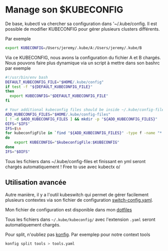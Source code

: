 # Manage son $KUBECONFIG

De base, kubectl va chercher sa configuration dans '~/.kube/config. Il
est possible de modifier KUBECONFIG pour gérer plusieurs clusters
différents.

Par exemple

```bash
export KUBECONFIG=/Users/jeremy/.kube/A:/Users/jeremy/.kube/B
```

Via ce KUBECONFIG, nous avons la configuration du fichier A et B
chargés. Nous pouvons faire plus dynamique via un script à mettre dans
son bashrc par exemple

```bash
#!/usr/bin/env bash
DEFAULT_KUBECONFIG_FILE="$HOME/.kube/config"
if test -f "${DEFAULT_KUBECONFIG_FILE}"
then
  export KUBECONFIG="$DEFAULT_KUBECONFIG_FILE"
fi

# Your additional kubeconfig files should be inside ~/.kube/config-files
ADD_KUBECONFIG_FILES="$HOME/.kube/config-files"
[ ! -d $ADD_KUBECONFIG_FILES ] && mkdir -p "${ADD_KUBECONFIG_FILES}"
OIFS="$IFS"
IFS=$\n
for kubeconfigFile in `find "${ADD_KUBECONFIG_FILES}" -type f -name "*.yml" -o -name "*.yaml"`
do
    export KUBECONFIG="$kubeconfigFile:$KUBECONFIG"
done
IFS="$OIFS"
```

Tous les fichiers dans ~/.kube/config-files et finissant en yml seront
chargés automatiquement ! Free to use avec kubectx o/

## Utilisation avancée

Autre manière, il y a l'outil kubeswitch qui permet de gérer facilement plusieurs contextes via son fichier de configuration [switch-config.yaml](https://github.com/danielfoehrKn/kubeswitch/blob/master/docs/kubeconfig_stores.md).

Mon fichier de configuration est disponible dans mon [dotfiles](https://github.com/PixiBixi/dotfiles/blob/master/.kube/switch-config.yaml)

Tous les fichiers dans `~/.kube/kubeconfig/` avec l'extension `.yaml` seront automatiquement chargés.

Pour split, n'oubliez pas [konfig](https://github.com/corneliusweig/konfig). Par exemplep pour notre context tools

```bash
konfig split tools > tools.yaml
```
